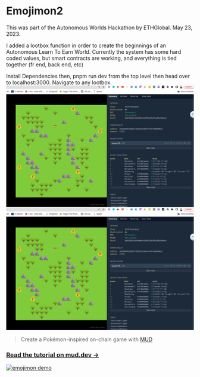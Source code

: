 # Emojimon2

This was part of the Autonomous Worlds Hackathon by ETHGlobal. May 23, 2023.

I added a lootbox function in order to create the beginnings of an Autonomous Learn To Earn World.
Currently the system has some hard coded values, but smart contracts are working, and everything is tied together (fr end, back end, etc)

Install Dependencies then, pnpm run dev from the top level then head over to localhost:3000. Navigate to any lootbox.
![alt text](https://github.com/TravisLeeRichardson/emojimon2/blob/complete/emojimon%20screenshot%202.png)
![alt text](https://github.com/TravisLeeRichardson/emojimon2/blob/complete/emojimon%20screenshot%203.png)


> Create a Pokémon-inspired on-chain game with [MUD](https://mud.dev/)

### [Read the tutorial on mud.dev &rarr;](https://mud.dev/tutorials/emojimon/)

[![emojimon demo](https://github.com/latticexyz/mud/blob/3fdaa9880639a9546f80fbffdcc4a713178328c1/tutorials/emojimon/images/emojimon-intro.gif?raw=true)](https://mud.dev/tutorials/emojimon/)
